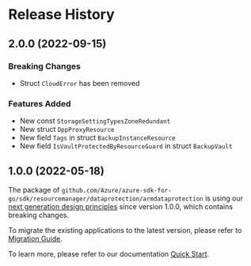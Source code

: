 # Release History

## 2.0.0 (2022-09-15)
### Breaking Changes

- Struct `CloudError` has been removed

### Features Added

- New const `StorageSettingTypesZoneRedundant`
- New struct `DppProxyResource`
- New field `Tags` in struct `BackupInstanceResource`
- New field `IsVaultProtectedByResourceGuard` in struct `BackupVault`


## 1.0.0 (2022-05-18)

The package of `github.com/Azure/azure-sdk-for-go/sdk/resourcemanager/dataprotection/armdataprotection` is using our [next generation design principles](https://azure.github.io/azure-sdk/general_introduction.html) since version 1.0.0, which contains breaking changes.

To migrate the existing applications to the latest version, please refer to [Migration Guide](https://aka.ms/azsdk/go/mgmt/migration).

To learn more, please refer to our documentation [Quick Start](https://aka.ms/azsdk/go/mgmt).